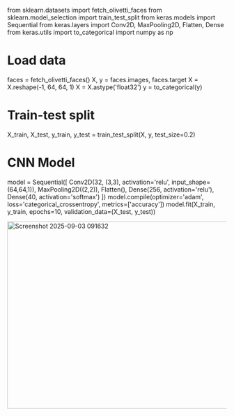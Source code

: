 from sklearn.datasets import fetch_olivetti_faces
from sklearn.model_selection import train_test_split
from keras.models import Sequential
from keras.layers import Conv2D, MaxPooling2D, Flatten, Dense
from keras.utils import to_categorical
import numpy as np
# Load data
faces = fetch_olivetti_faces()
X, y = faces.images, faces.target
X = X.reshape(-1, 64, 64, 1)
X = X.astype('float32')
y = to_categorical(y)
# Train-test split
X_train, X_test, y_train, y_test = train_test_split(X, y, test_size=0.2)
# CNN Model
model = Sequential([
 Conv2D(32, (3,3), activation='relu', input_shape=(64,64,1)),
 MaxPooling2D((2,2)),
 Flatten(),
 Dense(256, activation='relu'),
 Dense(40, activation='softmax')
])
model.compile(optimizer='adam', loss='categorical_crossentropy',
metrics=['accuracy'])
model.fit(X_train, y_train, epochs=10, validation_data=(X_test, y_test))

<img width="1019" height="430" alt="Screenshot 2025-09-03 091632" src="https://github.com/user-attachments/assets/3e81111d-a36d-41fb-b666-97fd1d233e00" />
